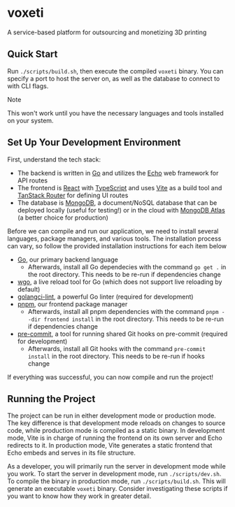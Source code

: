 # voxeti
A service-based platform for outsourcing and monetizing 3D printing

## Quick Start
Run `./scripts/build.sh`, then execute the compiled `voxeti` binary.
You can specify a port to host the server on, as well as the database to connect to with CLI flags.
> [!NOTE]
> This won't work until you have the necessary languages and tools installed on your system.

## Set Up Your Development Environment
First, understand the tech stack:
  - The backend is written in [Go](https://go.dev/) and utilizes the [Echo](https://echo.labstack.com/) web framework for API routes
  - The frontend is [React](https://react.dev/) with [TypeScript](https://www.typescriptlang.org/) and uses [Vite](https://vitejs.dev/) as a build tool and [TanStack Router](https://tanstack.com/router/v1) for defining UI routes
  - The database is [MongoDB](https://www.mongodb.com/), a document/NoSQL database that can be deployed locally (useful for testing!) or in the cloud with [MongoDB Atlas](https://www.mongodb.com/docs/atlas/) (a better choice for production)

Before we can compile and run our application, we need to install several languages, package managers, and various tools.
The installation process can vary, so follow the provided installation instructions for each item below
  - [Go](https://go.dev/doc/install), our primary backend language
    - Afterwards, install all Go dependecies with the command `go get .` in the root directory. This needs to be re-run if dependencies change
  - [wgo](https://github.com/bokwoon95/wgo), a live reload tool for Go (which does not support live reloading by default)
  - [golangci-lint](https://golangci-lint.run/usage/install/#local-installation), a powerful Go linter (required for development)
  - [pnpm](https://pnpm.io/installation), our frontend package manager
    - Afterwards, install all pnpm dependencies with the command `pnpm --dir frontend install` in the root directory. This needs to be re-run if dependencies change
  - [pre-commit](https://pre-commit.com/), a tool for running shared Git hooks on pre-commit (required for development)
    - Afterwards, install all Git hooks with the command `pre-commit install` in the root directory. This needs to be re-run if hooks change

If everything was successful, you can now compile and run the project!

## Running the Project
The project can be run in either development mode or production mode. The key difference is that development mode reloads on changes to source code, while production mode is compiled as a static binary.
In development mode, Vite is in charge of running the frontend on its own server and Echo redirects to it.
In production mode, Vite generates a static frontend that Echo embeds and serves in its file structure.

As a developer, you will primarily run the server in development mode while you work. To start the server in development mode, run `./scripts/dev.sh`.
To compile the binary in production mode, run `./scripts/build.sh`. This will generate an executable `voxeti` binary.
Consider investigating these scripts if you want to know how they work in greater detail.
